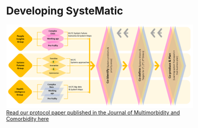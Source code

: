 # Developing SysteMatic

![Development stage design process](../assets/development-design-process.png) 
<br>[Read our protocol paper published in the Journal of Multimorbidity and Comorbidity here](https://journals.sagepub.com/doi/10.1177/26335565241272682)

